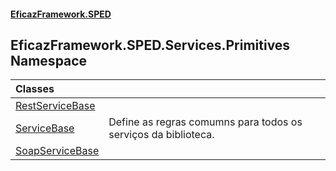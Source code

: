 #### [EficazFramework.SPED](EficazFrameworkSPED.md 'EficazFramework SPED')

## EficazFramework.SPED.Services.Primitives Namespace

| Classes | |
| :--- | :--- |
| [RestServiceBase](EficazFramework.SPED.Services.Primitives/RestServiceBase.md 'EficazFramework.SPED.Services.Primitives.RestServiceBase') | |
| [ServiceBase](EficazFramework.SPED.Services.Primitives/ServiceBase.md 'EficazFramework.SPED.Services.Primitives.ServiceBase') | Define as regras comumns para todos os serviços da biblioteca. |
| [SoapServiceBase](EficazFramework.SPED.Services.Primitives/SoapServiceBase.md 'EficazFramework.SPED.Services.Primitives.SoapServiceBase') | |
